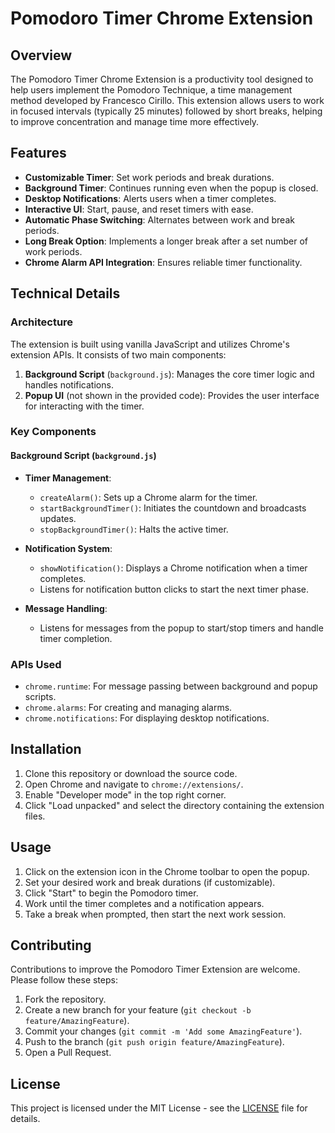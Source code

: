 # Pomodoro Timer Chrome Extension

## Overview

The Pomodoro Timer Chrome Extension is a productivity tool designed to help users implement the Pomodoro Technique, a time management method developed by Francesco Cirillo. This extension allows users to work in focused intervals (typically 25 minutes) followed by short breaks, helping to improve concentration and manage time more effectively.

## Features

- **Customizable Timer**: Set work periods and break durations.
- **Background Timer**: Continues running even when the popup is closed.
- **Desktop Notifications**: Alerts users when a timer completes.
- **Interactive UI**: Start, pause, and reset timers with ease.
- **Automatic Phase Switching**: Alternates between work and break periods.
- **Long Break Option**: Implements a longer break after a set number of work periods.
- **Chrome Alarm API Integration**: Ensures reliable timer functionality.

## Technical Details

### Architecture

The extension is built using vanilla JavaScript and utilizes Chrome's extension APIs. It consists of two main components:

1. **Background Script** (`background.js`): Manages the core timer logic and handles notifications.
2. **Popup UI** (not shown in the provided code): Provides the user interface for interacting with the timer.

### Key Components

#### Background Script (`background.js`)

- **Timer Management**: 
  - `createAlarm()`: Sets up a Chrome alarm for the timer.
  - `startBackgroundTimer()`: Initiates the countdown and broadcasts updates.
  - `stopBackgroundTimer()`: Halts the active timer.

- **Notification System**: 
  - `showNotification()`: Displays a Chrome notification when a timer completes.
  - Listens for notification button clicks to start the next timer phase.

- **Message Handling**: 
  - Listens for messages from the popup to start/stop timers and handle timer completion.

### APIs Used

- `chrome.runtime`: For message passing between background and popup scripts.
- `chrome.alarms`: For creating and managing alarms.
- `chrome.notifications`: For displaying desktop notifications.

## Installation

1. Clone this repository or download the source code.
2. Open Chrome and navigate to `chrome://extensions/`.
3. Enable "Developer mode" in the top right corner.
4. Click "Load unpacked" and select the directory containing the extension files.

## Usage

1. Click on the extension icon in the Chrome toolbar to open the popup.
2. Set your desired work and break durations (if customizable).
3. Click "Start" to begin the Pomodoro timer.
4. Work until the timer completes and a notification appears.
5. Take a break when prompted, then start the next work session.

## Contributing

Contributions to improve the Pomodoro Timer Extension are welcome. Please follow these steps:

1. Fork the repository.
2. Create a new branch for your feature (`git checkout -b feature/AmazingFeature`).
3. Commit your changes (`git commit -m 'Add some AmazingFeature'`).
4. Push to the branch (`git push origin feature/AmazingFeature`).
5. Open a Pull Request.

## License

This project is licensed under the MIT License - see the [LICENSE](LICENSE) file for details.

